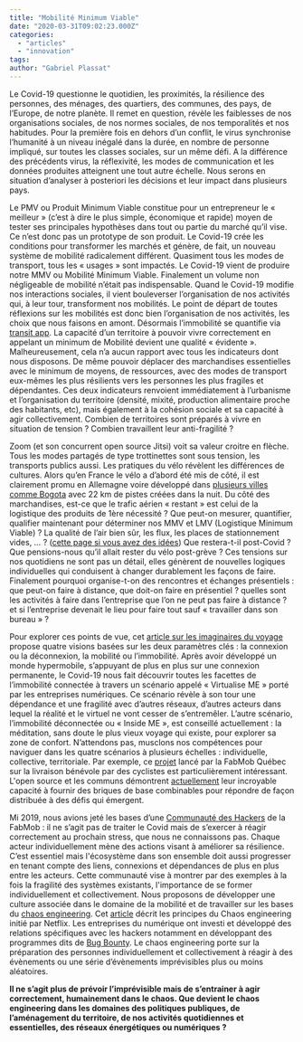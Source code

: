```yaml
---
title: "Mobilité Minimum Viable"
date: "2020-03-31T09:02:23.000Z"
categories: 
  - "articles"
  - "innovation"
tags: 
author: "Gabriel Plassat"
---
```


Le Covid-19 questionne le quotidien, les proximités, la résilience des personnes, des ménages, des quartiers, des communes, des pays, de l’Europe, de notre planète. Il remet en question, révèle les faiblesses de nos organisations sociales, de nos normes sociales, de nos temporalités et nos habitudes. Pour la première fois en dehors d’un conflit, le virus synchronise l’humanité à un niveau inégalé dans la durée, en nombre de personne impliqué, sur toutes les classes sociales, sur un même défi. A la différence des précédents virus, la réflexivité, les modes de communication et les données produites atteignent une tout autre échelle. Nous serons en situation d’analyser à posteriori les décisions et leur impact dans plusieurs pays.

Le PMV ou Produit Minimum Viable constitue pour un entrepreneur le « meilleur » (c’est à dire le plus simple, économique et rapide) moyen de tester ses principales hypothèses dans tout ou partie du marché qu’il vise. Ce n’est donc pas un prototype de son produit. Le Covid-19 crée les conditions pour transformer les marchés et génère, de fait, un nouveau système de mobilité radicalement différent. Quasiment tous les modes de transport, tous les « usages » sont impactés. Le Covid-19 vient de produire notre MMV ou Mobilité Minimum Viable. Finalement un volume non négligeable de mobilité n’était pas indispensable. Quand le Covid-19 modifie nos interactions sociales, il vient bouleverser l’organisation de nos activités qui, à leur tour, transforment nos mobilités. Le point de départ de toutes réflexions sur les mobilités est donc bien l’organisation de nos activités, les choix que nous faisons en amont. Désormais l’immobilité se quantifie via [transit app](https://www.visualcapitalist.com/covid-19-cities-commuter-activity/). La capacité d’un territoire à pouvoir vivre correctement en appelant un minimum de Mobilité devient une qualité « évidente ». Malheureusement, cela n’a aucun rapport avec tous les indicateurs dont nous disposons. De même pouvoir déplacer des marchandises essentielles avec le minimum de moyens, de ressources, avec des modes de transport eux-mêmes les plus résilients vers les personnes les plus fragiles et dépendantes. Ces deux indicateurs renvoient immédiatement à l’urbanisme et l’organisation du territoire (densité, mixité, production alimentaire proche des habitants, etc), mais également à la cohésion sociale et sa capacité à agir collectivement. Combien de territoires sont préparés à vivre en situation de tension ? Combien travaillent leur anti-fragilité ?

Zoom (et son concurrent open source Jitsi) voit sa valeur croitre en flèche. Tous les modes partagés de type trottinettes sont sous tension, les transports publics aussi. Les pratiques du vélo révèlent les différences de cultures. Alors qu’en France le vélo a d’abord été mis de côté, il est clairement promu en Allemagne voire développé dans [plusieurs villes comme Bogota](https://twitter.com/Lelievre_Adrien/status/1244620024444223488) avec 22 km de pistes créées dans la nuit. Du côté des marchandises, est-ce que le trafic aérien « restant » est celui de la logistique des produits de 1ère nécessité ? Que peut-on mesurer, quantifier, qualifier maintenant pour déterminer nos MMV et LMV (Logistique Minimum Viable) ? La qualité de l’air bien sûr, les flux, les places de stationnement vides, … ? ([cette page si vous avez des idées](https://wiki.lafabriquedesmobilites.fr/wiki/Donn%C3%A9es_sur_l%27impact_du_coronavirus_sur_la_mobilit%C3%A9)) Que restera-t-il post-Covid ? Que pensions-nous qu’il allait rester du vélo post-grève ? Ces tensions sur nos quotidiens ne sont pas un détail, elles génèrent de nouvelles logiques individuelles qui conduisent à changer durablement les façons de faire. Finalement pourquoi organise-t-on des rencontres et échanges présentiels : que peut-on faire à distance, que doit-on faire en présentiel ? quelles sont les activités à faire dans l’entreprise que l’on ne peut pas faire à distance ? et si l’entreprise devenait le lieu pour faire tout sauf « travailler dans son bureau » ?

Pour explorer ces points de vue, cet [article sur les imaginaires du voyage](https://transportsdufutur.ademe.fr/2016/05/metanote-lavenir-voyage.html) propose quatre visions basées sur les deux paramètres clés : la connexion ou la déconnexion, la mobilité ou l’immobilité. Après avoir développé un monde hypermobile, s’appuyant de plus en plus sur une connexion permanente, le Covid-19 nous fait découvrir toutes les facettes de l’immobilité connectée à travers un scénario appelé « Virtualise ME » porté par les entreprises numériques. Ce scénario révèle à son tour une dépendance et une fragilité avec d’autres réseaux, d’autres acteurs dans lequel la réalité et le virtuel ne vont cesser de s’entremêler. L’autre scénario, l’immobilité déconnectée ou « Inside ME », est conseillé actuellement : la méditation, sans doute le plus vieux voyage qui existe, pour explorer sa zone de confort. N’attendons pas, musclons nos compétences pour naviguer dans les quatre scénarios à plusieurs échelles : individuelle, collective, territoriale. Par exemple, ce [projet](https://wiki.lafabriquedesmobilites.fr/wiki/Cyclistes_solidaires_pour_la_securit%C3%A9_alimentaire) lancé par la FabMob Québec sur la livraison bénévole par des cyclistes est particulièrement intéressant. L'open source et les communs démontrent [actuellement](https://en.wikipedia.org/wiki/List_of_open-source_health_software) leur incroyable capacité à fournir des briques de base combinables pour répondre de façon distribuée à des défis qui émergent.

Mi 2019, nous avions jeté les bases d’une [Communauté des Hackers](https://wiki.lafabriquedesmobilites.fr/wiki/Communaut%C3%A9_des_Hackers) de la FabMob : il ne s’agit pas de traiter le Covid mais de s’exercer à réagir correctement au prochain stress, que nous ne connaissons pas. Chaque acteur individuellement mène des actions visant à améliorer sa résilience. C’est essentiel mais l'écosystème dans son ensemble doit aussi progresser en tenant compte des liens, connexions et dépendances de plus en plus entre les acteurs. Cette communauté vise à montrer par des exemples à la fois la fragilité des systèmes existants, l'importance de se former individuellement et collectivement. Nous proposons de développer une culture associée dans le domaine de la mobilité et de travailler sur les bases du [chaos engineering](https://m.youtube.com/watch?v=_34YsF3_qMc). Cet [article](https://medium.com/paris-chaos-engineering-community/ing%C3%A9nierie-du-chaos-chaos-engineering-in-french-ea17310c8824) décrit les principes du Chaos engineering initié par Netflix. Les entreprises du numérique ont investi et développé des relations spécifiques avec les hackers notamment en développant des programmes dits de [Bug Bounty](https://en.wikipedia.org/wiki/Bug_bounty_program). Le chaos engineering porte sur la préparation des personnes individuellement et collectivement à réagir à des évènements ou une série d’évènements imprévisibles plus ou moins aléatoires.

**Il ne s’agit plus de prévoir l’imprévisible mais de s’entrainer à agir correctement, humainement dans le chaos. Que devient le chaos engineering dans les domaines des politiques publiques, de l’aménagement du territoire, de nos activités quotidiennes et essentielles, des réseaux énergétiques ou numériques ?**

